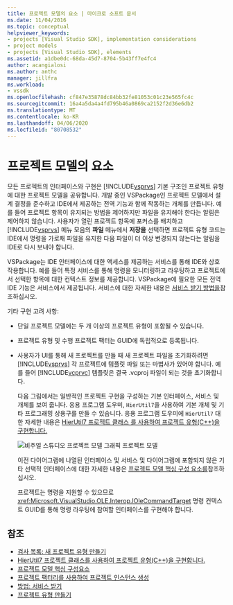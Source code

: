 ```yaml
---
title: 프로젝트 모델의 요소 | 마이크로 소프트 문서
ms.date: 11/04/2016
ms.topic: conceptual
helpviewer_keywords:
- projects [Visual Studio SDK], implementation considerations
- project models
- projects [Visual Studio SDK], elements
ms.assetid: a1dbe0dc-68da-45d7-8704-5b43ff7e4fc4
author: acangialosi
ms.author: anthc
manager: jillfra
ms.workload:
- vssdk
ms.openlocfilehash: cf847e35878dc84bb32fe81053c01c23e565fc4c
ms.sourcegitcommit: 16a4a5da4a4fd795b46a0869ca2152f2d36e6db2
ms.translationtype: MT
ms.contentlocale: ko-KR
ms.lasthandoff: 04/06/2020
ms.locfileid: "80708532"
---
```

# <a name="elements-of-a-project-model"></a>프로젝트 모델의 요소
모든 프로젝트의 인터페이스와 구현은 [!INCLUDE[vsprvs](../../code-quality/includes/vsprvs_md.md)] 기본 구조인 프로젝트 유형에 대한 프로젝트 모델을 공유합니다. 개발 중인 VSPackage인 프로젝트 모델에서 설계 결정을 준수하고 IDE에서 제공하는 전역 기능과 함께 작동하는 개체를 만듭니다. 예를 들어 프로젝트 항목이 유지되는 방법을 제어하지만 파일을 유지해야 한다는 알림은 제어하지 않습니다. 사용자가 열린 프로젝트 항목에 포커스를 배치하고 [!INCLUDE[vsprvs](../../code-quality/includes/vsprvs_md.md)] 메뉴 모음의 **파일** 메뉴에서 **저장을** 선택하면 프로젝트 유형 코드는 IDE에서 명령을 가로채 파일을 유지한 다음 파일이 더 이상 변경되지 않는다는 알림을 IDE로 다시 보내야 합니다.

 VSPackage는 IDE 인터페이스에 대한 액세스를 제공하는 서비스를 통해 IDE와 상호 작용합니다. 예를 들어 특정 서비스를 통해 명령을 모니터링하고 라우팅하고 프로젝트에서 선택한 항목에 대한 컨텍스트 정보를 제공합니다. VSPackage에 필요한 모든 전역 IDE 기능은 서비스에서 제공됩니다. 서비스에 대한 자세한 내용은 [서비스 받기 방법을](../../extensibility/how-to-get-a-service.md)참조하십시오.

 기타 구현 고려 사항:

- 단일 프로젝트 모델에는 두 개 이상의 프로젝트 유형이 포함될 수 있습니다.

- 프로젝트 유형 및 수행 프로젝트 팩터는 GUID에 독립적으로 등록됩니다.

- 사용자가 UI를 통해 새 프로젝트를 만들 때 새 프로젝트 파일을 초기화하려면 [!INCLUDE[vsprvs](../../code-quality/includes/vsprvs_md.md)] 각 프로젝트에 템플릿 파일 또는 마법사가 있어야 합니다. 예를 들어 [!INCLUDE[vcprvc](../../code-quality/includes/vcprvc_md.md)] 템플릿은 결국 .vcproj 파일이 되는 것을 초기화합니다.

  다음 그림에서는 일반적인 프로젝트 구현을 구성하는 기본 인터페이스, 서비스 및 개체를 보여 줍니다. 응용 프로그램 도우미, `HierUtil7`을 사용하여 기본 개체 및 기타 프로그래밍 상용구를 만들 수 있습니다. 응용 프로그램 도우미에 `HierUtil7` 대한 자세한 내용은 [HierUtil7 프로젝트 클래스 를 사용하여 프로젝트 유형(C++)을 구현합니다.](https://msdn.microsoft.com/library/a5c16a09-94a2-46ef-87b5-35b815e2f346)

  ![비주얼 스튜디오 프로젝트 모델 그래픽](../../extensibility/internals/media/vsprojectmodel.gif "대 프로젝트 모델") 프로젝트 모델

  이전 다이어그램에 나열된 인터페이스 및 서비스 및 다이어그램에 포함되지 않은 기타 선택적 인터페이스에 대한 자세한 내용은 [프로젝트 모델 핵심 구성 요소를](../../extensibility/internals/project-model-core-components.md)참조하십시오.

  프로젝트는 명령을 지원할 수 있으므로 <xref:Microsoft.VisualStudio.OLE.Interop.IOleCommandTarget> 명령 컨텍스트 GUID를 통해 명령 라우팅에 참여할 인터페이스를 구현해야 합니다.

## <a name="see-also"></a>참조
- [검사 목록: 새 프로젝트 유형 만들기](../../extensibility/internals/checklist-creating-new-project-types.md)
- [HierUtil7 프로젝트 클래스를 사용하여 프로젝트 유형(C++)을 구현합니다.](https://msdn.microsoft.com/library/a5c16a09-94a2-46ef-87b5-35b815e2f346)
- [프로젝트 모델 핵심 구성요소](../../extensibility/internals/project-model-core-components.md)
- [프로젝트 팩터리를 사용하여 프로젝트 인스턴스 생성](../../extensibility/internals/creating-project-instances-by-using-project-factories.md)
- [방법: 서비스 받기](../../extensibility/how-to-get-a-service.md)
- [프로젝트 유형 만들기](../../extensibility/internals/creating-project-types.md)

